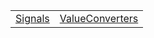 |                                        |                                                        |
| -------------------------------------- | ------------------------------------------------------ |
| [Signals](/i18n/enum/utils/signals.md) | [ValueConverters](/i18n/enum/utils/valueconverters.md) |